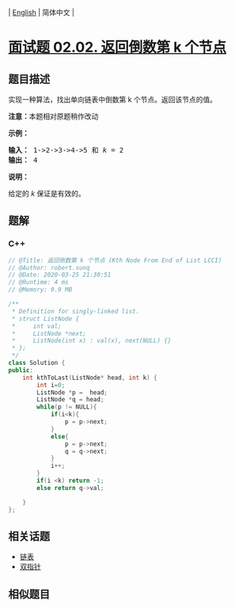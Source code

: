 
| [English](README_EN.md) | 简体中文 |

# [面试题 02.02. 返回倒数第 k 个节点](https://leetcode.cn//problems/kth-node-from-end-of-list-lcci/)

## 题目描述

<p>实现一种算法，找出单向链表中倒数第 k 个节点。返回该节点的值。</p>

<p><strong>注意：</strong>本题相对原题稍作改动</p>

<p><strong>示例：</strong></p>

<pre><strong>输入：</strong> 1-&gt;2-&gt;3-&gt;4-&gt;5 和 <em>k</em> = 2
<strong>输出： </strong>4</pre>

<p><strong>说明：</strong></p>

<p>给定的 <em>k</em>&nbsp;保证是有效的。</p>


## 题解


### C++

```C++
// @Title: 返回倒数第 k 个节点 (Kth Node From End of List LCCI)
// @Author: robert.sunq
// @Date: 2020-03-25 21:30:51
// @Runtime: 4 ms
// @Memory: 9.9 MB

/**
 * Definition for singly-linked list.
 * struct ListNode {
 *     int val;
 *     ListNode *next;
 *     ListNode(int x) : val(x), next(NULL) {}
 * };
 */
class Solution {
public:
    int kthToLast(ListNode* head, int k) {
        int i=0;
        ListNode *p =  head;
        ListNode *q = head;
        while(p != NULL){
            if(i<k){
                p = p->next;
            }
            else{
                p = p->next;
                q = q->next;
            }
            i++;
        }
        if(i <k) return -1;
        else return q->val;

    }
};
```



## 相关话题

- [链表](https://leetcode.cn//tag/linked-list)
- [双指针](https://leetcode.cn//tag/two-pointers)

## 相似题目



